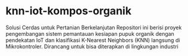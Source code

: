 # knn-iot-kompos-organik
Solusi Cerdas untuk Pertanian Berkelanjutan Repositori ini berisi proyek pengembangan sistem pemantauan kesiapan pupuk organik dengan pendekatan IoT dan klasifikasi K-Nearest Neighbors (KNN) langsung di Mikrokontroler. Dirancang untuk bisa diterapkan di lingkungan industri
